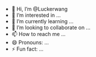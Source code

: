 - 👋 Hi, I’m @Luckerwang
- 👀 I’m interested in ...
- 🌱 I’m currently learning ...
- 💞️ I’m looking to collaborate on ...
- 📫 How to reach me ...
- 😄 Pronouns: ...
- ⚡ Fun fact: ...

<!---
Luckerwang/Luckerwang is a ✨ special ✨ repository because its `README.md` (this file) appears on your GitHub profile.
You can click the Preview link to take a look at your changes.
--->
